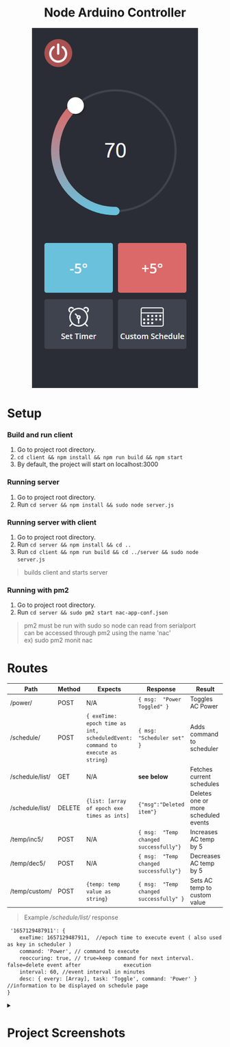 <h1 align="center">
    Node Arduino Controller
</h1>
<div align="center">
    <img src="https://raw.githubusercontent.com/taihelsel/NodeArduinoController/main/previewImgs/ac-control-1.PNG"/>
</div>

#  Setup

###  Build and run client
 1. Go to project root directory.
 2. `cd client && npm install && npm run build && npm start`
 3. By default, the project will start on localhost:3000

### Running server

 1. Go to project root directory.
 2. Run `cd server && npm install && sudo node server.js`  

### Running server with client

 1. Go to project root directory.
 2. Run `cd server && npm install && cd ..` 
 3. Run `cd client && npm run build && cd ../server && sudo node server.js` 
 > builds client and starts server

### Running with pm2
 1. Go to project root directory.
 2. Run `cd server && sudo pm2 start nac-app-conf.json` 
 > pm2 must be run with sudo so node can read from serialport  
   can be accessed through pm2 using the name 'nac'   
   ex) sudo pm2 monit nac  


# Routes
| Path|Method|Expects | Response| Result
| --- | --- | --- |---|---|
| /power/| POST | N/A |`{ msg:  "Power Toggled" }`| Toggles AC Power
| /schedule/| POST | `{ exeTime: epoch time as int,  scheduledEvent: command to execute as string}`| `{ msg:  "Scheduler set" }`| Adds command to scheduler
| /schedule/list/| GET| N/A | **see below** | Fetches current schedules
| /schedule/list/| DELETE | `{list: [array of epoch exe times as ints]` | `{"msg":"Deleted item"}`| Deletes one or more scheduled events
| /temp/inc5/| POST | N/A | `{ msg:  "Temp changed successfully"}`|  Increases AC temp by 5
| /temp/dec5/| POST | N/A | `{ msg:  "Temp changed successfully"}`|  Decreases AC temp by 5
| /temp/custom/| POST | `{temp: temp value as string} `| `{ msg:  "Temp changed successfully" }`|  Sets AC temp to custom value

> Example */schedule/list/* response
```
 '1657129487911': {                                                                      
	exeTime: 1657129487911,  //epoch time to execute event ( also used as key in scheduler )        
	command: 'Power', // command to execute
    reoccuring: true, // true=keep command for next interval. false=delete event after              execution                                               
    interval: 60, //event interval in minutes                                                                             
    desc: { every: [Array], task: 'Toggle', command: 'Power' } //information to be displayed on schedule page                          
} 
```

<details>
<summary> <h1>Project Screenshots</h1></summary>

### Set custom temps & Control unit power
![page1](https://raw.githubusercontent.com/taihelsel/NodeArduinoController/main/previewImgs/ac-control-4.PNG)
### Create custom schedules
![page2](https://raw.githubusercontent.com/taihelsel/NodeArduinoController/main/previewImgs/ac-control-2.PNG)
### Delete created schedules
![page3](https://raw.githubusercontent.com/taihelsel/NodeArduinoController/main/previewImgs/ac-control-3.PNG)
    
</details>